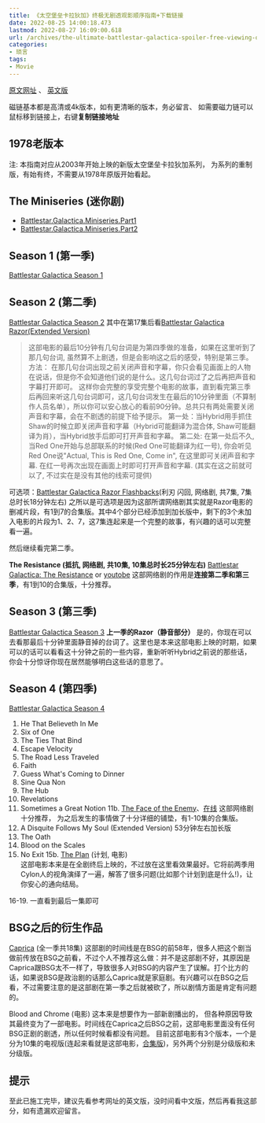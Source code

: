 ```yaml
---
title: 《太空堡垒卡拉狄加》终极无剧透观影顺序指南+下载链接
date: 2022-08-25 14:00:18.473
lastmod: 2022-08-27 16:09:00.618
url: /archives/the-ultimate-battlestar-galactica-spoiler-free-viewing-order
categories: 
- 琐言
tags: 
- Movie
---
```


[原文网址](https://kknews.cc/entertainment/jjnora6.html)
、
[英文版](https://thunderpeel2001.blogspot.com/2010/02/battlestar-galactica-viewing-order.html)

磁链基本都是高清或4k版本，如有更清晰的版本，务必留言、
如需要磁力链可以鼠标移到链接上，右键**复制链接地址**
## 1978老版本
注: 本指南对应从2003年开始上映的新版太空堡垒卡拉狄加系列， 为系列的重制版，有始有终，不需要从1978年原版开始看起。


## The Miniseries (迷你剧)
- [Battlestar.Galactica.Miniseries.Part1](magnet:?xt=urn:btih:ca22675d30c1011bc3b5b86971c4c1a5bc608a56&dn=Battlestar.Galactica.Miniseries.Part1.1080p.BluRay.x264.DTS-FraMeSToR%5Brartv%5D&tr=http%3A%2F%2Ftracker.trackerfix.com%3A80%2Fannounce&tr=udp%3A%2F%2F9.rarbg.me%3A2770&tr=udp%3A%2F%2F9.rarbg.to%3A2750)
- [Battlestar.Galactica.Miniseries.Part2](magnet:?xt=urn:btih:611c799d221b7aaa1318a717d4bc353644917303&dn=Battlestar.Galactica.Miniseries.Part2.1080p.BluRay.x264.DTS-FraMeSToR%5Brartv%5D&tr=http%3A%2F%2Ftracker.trackerfix.com%3A80%2Fannounce&tr=udp%3A%2F%2F9.rarbg.me%3A2820&tr=udp%3A%2F%2F9.rarbg.to%3A2760)
## Season 1 (第一季)
[Battlestar Galactica Season 1](magnet:?xt=urn:btih:55007f35b979fb60792ab95bf5ba5ade5e300e6e&dn=Battlestar.Galactica.2003.S01.1080p.BluRay.REMUX.VC-1.DTS-HD.MA.5.1-NOGRP%5Brartv%5D&tr=http%3A%2F%2Ftracker.trackerfix.com%3A80%2Fannounce&tr=udp%3A%2F%2F9.rarbg.me%3A2850&tr=udp%3A%2F%2F9.rarbg.to%3A2860&tr=udp%3A%2F%2Ftracker.fatkhoala.org%3A13800&tr=udp%3A%2F%2Ftracker.slowcheetah.org%3A14740)
## Season 2 (第二季)
[Battlestar Galactica Season 2](magnet:?xt=urn:btih:1efc0f019de1a5f9033e683d941e16fdf775bac4&dn=Battlestar.Galactica.2003.S02.1080p.BluRay.REMUX.AVC.DTS-HD.MA.5.1-NOGRP%5Brartv%5D&tr=http%3A%2F%2Ftracker.trackerfix.com%3A80%2Fannounce&tr=udp%3A%2F%2F9.rarbg.me%3A2790&tr=udp%3A%2F%2F9.rarbg.to%3A2830&tr=udp%3A%2F%2Ftracker.fatkhoala.org%3A13790&tr=udp%3A%2F%2Ftracker.tallpenguin.org%3A15710)
其中在第17集后看[Battlestar Galactica Razor(Extended Version)](magnet:?xt=urn:btih:e825b657ac962660604e496191a77f810909c4ba&amp;dn=Battlestar.Galactica.Razor.2007.EXTENDED.1080p.BluRay.x264-LEVERAGE&amp;tr=http%3A%2F%2Ftracker.trackerfix.com%3A80%2Fannounce&amp;tr=udp%3A%2F%2F9.rarbg.me%3A2710%2Fannounce&amp;tr=udp%3A%2F%2F11.rarbg.me%3A80%2Fannounce)
> 这部电影的最后10分钟有几句台词是为第四季做的准备，如果在这里听到了那几句台词, 虽然算不上剧透，但是会影响这之后的感受，特别是第三季。
方法：
在那几句台词出现之前关闭声音和字幕，你只会看见画面上的人物在说话，但是你不会知道他们说的是什么。这几句台词过了之后再把声音和字幕打开即可。
这样你会完整的享受完整个电影的故事，直到看完第三季后再回来听这几句台词即可，这几句台词发生在最后的10分钟里面（不算制作人员名单），所以你可以安心放心的看前90分钟。总共只有两处需要关闭声音和字幕，会在不剧透的前提下给予提示。
第一处：当Hybrid用手抓住Shaw的时候立即关闭声音和字幕（Hybrid可能翻译为混合体, Shaw可能翻译为肖），当Hybrid放手后即可打开声音和字幕。
第二处: 在第一处后不久, 当Red One开始与总部联系的时候(Red One可能翻译为红一号), 你会听见Red One说"Actual, This is Red One, Come in", 在这里即可关闭声音和字幕. 在红一号再次出现在画面上时即可打开声音和字幕. (其实在这之前就可以了, 不过实在是没有其他的线索可提供)

可选项：[Battlestar Galactica Razor Flashbacks](magnet:?xt=urn:btih:D06F404C8F2F9F0C416B32303F0AA39FBABD0081&dn=Battlestar+Galactica+Razor+Flashbacks+%5BH264+Eng+Ac3+Sub+Ita%5D%5BTNTVillage%5D&tr=http%3A%2F%2Ftracker.tntvillage.scambioetico.org%3A2710%2Fannounce&tr=udp%3A%2F%2Ftracker.tntvillage.scambioetico.org%3A2710%2Fannounce&tr=udp%3A%2F%2Ftracker.coppersurfer.tk%3A6969%2Fannounce&tr=udp%3A%2F%2Ftracker.openbittorrent.com%3A80%2Fannounce&tr=udp%3A%2F%2Ftracker.publicbt.com%3A80&tr=udp%3A%2F%2Ftracker.istole.it%3A80&tr=udp%3A%2F%2Fopen.demonii.com%3A1337%2Fannounce&tr=udp%3A%2F%2Ftracker.opentrackr.org%3A1337%2Fannounce&tr=http%3A%2F%2Ftracker.openbittorrent.com%3A80%2Fannounce&tr=udp%3A%2F%2Fopentracker.i2p.rocks%3A6969%2Fannounce&tr=udp%3A%2F%2Ftracker.internetwarriors.net%3A1337%2Fannounce&tr=udp%3A%2F%2Ftracker.leechers-paradise.org%3A6969%2Fannounce&tr=udp%3A%2F%2Fcoppersurfer.tk%3A6969%2Fannounce&tr=udp%3A%2F%2Ftracker.zer0day.to%3A1337%2Fannounce)(利刃 闪回, 网络剧, 共7集, 7集总时长18分钟左右)
之所以是可选项是因为这部所谓网络剧其实就是Razor电影的删减片段，有1到7的合集版。其中4个部分已经添加到加长版中，剩下的3个未加入电影的片段为1、2、7，这7集连起来是一个完整的故事，有兴趣的话可以完整看一遍。

然后继续看完第二季。


**The Resistance (抵抗, 网络剧, 共10集, 10集总时长25分钟左右)**
[Battlestar Galactica: The Resistance](https://dy.town/uploads/download/file/50046/Battlestar.Galactica.The.Resistance.Webisodes.SD.RUS.torrent) or [youtobe](https://www.youtube.com/watch?v=A1uXKLr3dyc)
这部网络剧的作用是**连接第二季和第三季**，有1到10的合集版，十分推荐。
## Season 3 (第三季)
[Battlestar Galactica Season 3](magnet:?xt=urn:btih:978de315c5674d1ef31ba967f74dfaa9fb2e3771&dn=Battlestar.Galactica.2003.S03.1080p.BluRay.REMUX.VC-1.DTS-HD.MA.5.1-NOGRP%5Brartv%5D&tr=http%3A%2F%2Ftracker.trackerfix.com%3A80%2Fannounce&tr=udp%3A%2F%2F9.rarbg.me%3A2990&tr=udp%3A%2F%2F9.rarbg.to%3A2910&tr=udp%3A%2F%2Ftracker.slowcheetah.org%3A14790&tr=udp%3A%2F%2Ftracker.tallpenguin.org%3A15760)
**上一季的Razor（静音部分）**
是的，你现在可以去看那最后十分钟里面静音掉的台词了。这里也是本来这部电影上映的时期，如果可以的话可以看看这十分钟之前的一些内容，重新听听Hybrid之前说的那些话，你会十分惊讶你现在居然能够明白这些话的意思了。
## Season 4 (第四季)
[Battlestar Galactica Season 4](magnet:?xt=urn:btih:7a04f2e3f070fabed8b0d83a5d423ed00ec3c2c3&dn=Battlestar.Galactica.2003.S04.1080p.BluRay.REMUX.VC-1.DTS-HD.MA.5.1-NOGRP%5Brartv%5D&tr=http%3A%2F%2Ftracker.trackerfix.com%3A80%2Fannounce&tr=udp%3A%2F%2F9.rarbg.me%3A2990&tr=udp%3A%2F%2F9.rarbg.to%3A2770&tr=udp%3A%2F%2Ftracker.thinelephant.org%3A12740&tr=udp%3A%2F%2Ftracker.fatkhoala.org%3A13730)
1.  He That Believeth In Me
2.  Six of One
3.  The Ties That Bind
4.  Escape Velocity
5.  The Road Less Traveled
6.  Faith
7.  Guess What's Coming to Dinner
8.  Sine Qua Non
9.  The Hub
10. Revelations
11. Sometimes a Great Notion
11b. [The Face of the Enemy](https://dy.town/uploads/download/file/50041/Battlestar.Galactica.Face.Of.The.Enemy.Single.File.Fanedit.HQ.torrent)、[在线](https://www.youtube.com/watch?v=dvhsSxyzvyk) 这部网络剧十分推荐， 为之后发生的事情做了十分详细的铺垫，有1-10集的合集版。
12. A Disquite Follows My Soul (Extended Version) 53分钟左右加长版
13. The Oath
14. Blood on the Scales
15. No Exit
15b. [The Plan](magnet:?xt=urn:btih:b9bff0bf6f13504ff530687426f88cc3d2b13f76&dn=Battlestar.Galactica.The.Plan.2009.1080p.BluRay.x264.DTS-EbP&tr=http%3A%2F%2Ftracker.trackerfix.com%3A80%2Fannounce&tr=udp%3A%2F%2F9.rarbg.me%3A2780&tr=udp%3A%2F%2F9.rarbg.to%3A2970) (计划, 电影)		
这部电影本来是在全剧终后上映的，不过放在这里看效果最好。它将前两季用Cylon人的视角演绎了一遍，解答了很多问题(比如那个计划到底是什么!)，让你安心的通向结局。

16-19. 一直看到最后一集即可

## BSG之后的衍生作品

[Caprica](magnet:?xt=urn:btih:cea3f71d201c44284c1b7a2871f0616d8b5072fd&dn=Caprica.S01.1080i.BluRay.REMUX.AVC.DTS-HD.MA.5.1-NOGRP%5Brartv%5D&tr=http%3A%2F%2Ftracker.trackerfix.com%3A80%2Fannounce&tr=udp%3A%2F%2F9.rarbg.me%3A2890&tr=udp%3A%2F%2F9.rarbg.to%3A2800&tr=udp%3A%2F%2Ftracker.fatkhoala.org%3A13750&tr=udp%3A%2F%2Ftracker.tallpenguin.org%3A15790) (全一季共18集)
这部剧的时间线是在BSG的前58年，很多人把这个剧当做前传放在BSG之前看，不过个人不推荐这么做：并不是这部剧不好，其原因是Caprica跟BSG太不一样了，导致很多人对BSG的内容产生了误解。打个比方的话，如果说BSG是政治剧的话那么Caprica就是家庭剧。有兴趣可以在BSG之后看，不过需要注意的是这部剧在第一季之后就被砍了，所以剧情方面是肯定有问题的。

Blood and Chrome (电影)
这本来是想要作为一部新剧播出的， 但各种原因导致其最终变为了一部电影。时间线在Caprica之后BSG之前，这部电影里面没有任何BSG正剧的剧透，所以任何时候看都没有问题。 目前这部电影有3个版本，一个是分为10集的电视版(连起来看就是这部电影，[合集版](magnet:?xt=urn:btih:012500751652a4d8616adaceeed3b51d803d29bb&dn=Battlestar.Galactica.Blood.and.Chrome.2012.1080p.BluRay.x264-GECKOS&tr=http%3A%2F%2Ftracker.trackerfix.com%3A80%2Fannounce&tr=udp%3A%2F%2F9.rarbg.me%3A2930&tr=udp%3A%2F%2F9.rarbg.to%3A2890))，另外两个分别是分级版和未分级版。

## 提示
至此已施工完毕，建议先看参考网址的英文版，没时间看中文版，然后再看我这部分，如有遗漏欢迎留言。

